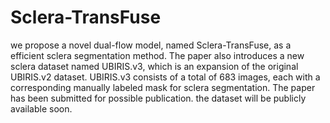 # Sclera-TransFuse
we propose a novel dual-flow model, named Sclera-TransFuse, as a efficient sclera segmentation method. The paper also introduces a new sclera dataset
named UBIRIS.v3, which is an expansion of the original UBIRIS.v2 dataset. UBIRIS.v3 consists of a total of 683 images, each with a corresponding manually labeled mask
for sclera segmentation. The paper has been submitted for possible publication. the dataset will be publicly available soon.
